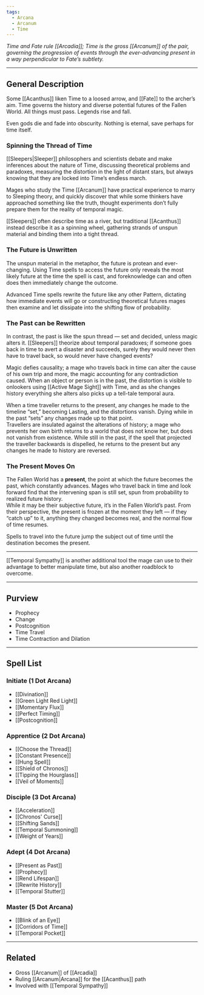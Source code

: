 ```yaml
---
tags:
  - Arcana
  - Arcanum
  - Time
---
```


_Time and Fate rule [[Arcadia]]; Time is the gross [[Arcanum]] of the pair, governing the progression of events through the ever-advancing present in a way perpendicular to Fate’s subtlety._

---

## General Description

Some [[Acanthus]] liken Time to a loosed arrow, and [[Fate]] to the archer’s aim. Time governs the history and diverse potential futures of the Fallen World. All things must pass. Legends rise and fall.

Even gods die and fade into obscurity. Nothing is eternal, save perhaps for time itself.

### Spinning the Thread of Time

[[Sleepers|Sleeper]] philosophers and scientists debate and make inferences about the nature of Time, discussing theoretical problems and paradoxes, measuring the distortion in the light of distant stars, but always knowing that they are locked into Time’s endless march.

Mages who study the Time [[Arcanum]] have practical experience to marry to Sleeping theory, and quickly discover that while some thinkers have approached something like the truth, thought experiments don’t fully prepare them for the reality of temporal magic.

[[Sleepers]] often describe time as a river, but traditional [[Acanthus]] instead describe it as a spinning wheel, gathering strands of unspun material and binding them into a tight thread.


### The Future is Unwritten

The unspun material in the metaphor, the future is protean and ever-changing. Using Time spells to access the future only reveals the most likely future at the time the spell is cast, and foreknowledge can and often does then immediately change the outcome.

Advanced Time spells rewrite the future like any other Pattern, dictating how immediate events will go or constructing theoretical futures mages then examine and let dissipate into the shifting flow of probability.

### The Past can be Rewritten

In contrast, the past is like the spun thread — set and decided, unless magic alters it. [[Sleepers]] theorize about temporal paradoxes; if someone goes back in time to avert a disaster and succeeds, surely they would never then have to travel back, so would never have changed events?

Magic defies causality; a mage who travels back in time can alter the cause of his own trip and more, the magic accounting for any contradiction caused. When an object or person is in the past, the distortion is visible to onlookers using [[Active Mage Sight]] with Time, and as she changes history everything she alters also picks up a tell-tale temporal aura.

When a time traveller returns to the present, any changes he made to the timeline “set,” becoming Lasting, and the distortions vanish. Dying while in the past “sets” any changes made up to that point.\
Travellers are insulated against the alterations of history; a mage who prevents her own birth returns to a world that does not know her, but does not vanish from existence. While still in the past, if the spell that projected the traveller backwards is dispelled, he returns to the present but any changes he made to history are reversed.

### The Present Moves On

The Fallen World has a **present**, the point at which the future becomes the past, which constantly advances. Mages who travel back in time and look forward find that the intervening span is still set, spun from probability to realized future history.\
While it may be their subjective future, it’s in the Fallen World’s past. From their perspective, the present is frozen at the moment they left — if they “catch up” to it, anything they changed becomes real, and the normal flow of time resumes.

Spells to travel into the future jump the subject out of time until the destination becomes the present.

---

[[Temporal Sympathy]] is another additional tool the mage can use to their advantage to better manipulate time, but also another roadblock to overcome.

---

## Purview

- Prophecy
- Change
- Postcognition
- Time Travel
- Time Contraction and Dilation

---

## Spell List

### Initiate (1 Dot Arcana)

- [[Divination]]
- [[Green Light Red Light]]
- [[Momentary Flux]]
- [[Perfect Timing]]
- [[Postcognition]]

### Apprentice (2 Dot Arcana)

- [[Choose the Thread]]
- [[Constant Presence]]
- [[Hung Spell]]
- [[Shield of Chronos]]
- [[Tipping the Hourglass]]
- [[Veil of Moments]]

### Disciple (3 Dot Arcana)

- [[Acceleration]]
- [[Chronos' Curse]]
- [[Shifting Sands]]
- [[Temporal Summoning]]
- [[Weight of Years]]

### Adept (4 Dot Arcana)

- [[Present as Past]]
- [[Prophecy]]
- [[Rend Lifespan]]
- [[Rewrite History]]
- [[Temporal Stutter]]

### Master (5 Dot Arcana)

- [[Blink of an Eye]]
- [[Corridors of Time]]
- [[Temporal Pocket]]

---

## Related

- Gross [[Arcanum]] of [[Arcadia]]
- Ruling [[Arcanum|Arcana]] for the [[Acanthus]] path
- Involved with [[Temporal Sympathy]]